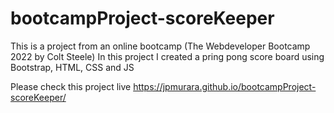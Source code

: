 # bootcampProject-scoreKeeper

This is a project from an online bootcamp (The Webdeveloper Bootcamp 2022 by Colt Steele)
In this project I created a pring pong score board using Bootstrap, HTML, CSS and JS

Please check this project live https://jpmurara.github.io/bootcampProject-scoreKeeper/
